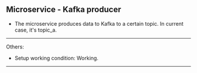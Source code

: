 ## Microservice - Kafka producer

- The microservice produces data to Kafka to a certain topic. In current case, it's topic_a.  

---------

Others:

- Setup working condition: Working. 

---------
